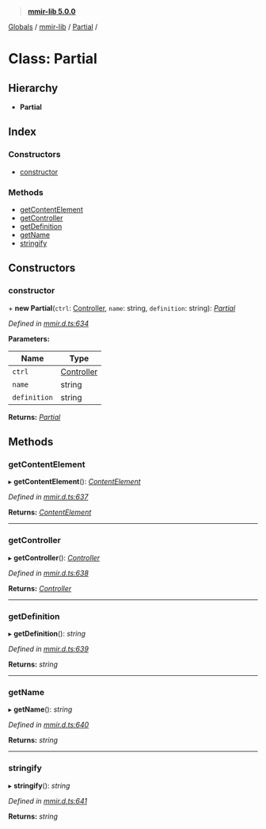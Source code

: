 > **[mmir-lib 5.0.0](../README.md)**

[Globals](../README.md) / [mmir-lib](../modules/mmir_lib.md) / [Partial](mmir_lib.partial.md) /

# Class: Partial

## Hierarchy

* **Partial**

## Index

### Constructors

* [constructor](mmir_lib.partial.md#constructor)

### Methods

* [getContentElement](mmir_lib.partial.md#getcontentelement)
* [getController](mmir_lib.partial.md#getcontroller)
* [getDefinition](mmir_lib.partial.md#getdefinition)
* [getName](mmir_lib.partial.md#getname)
* [stringify](mmir_lib.partial.md#stringify)

## Constructors

###  constructor

\+ **new Partial**(`ctrl`: [Controller](mmir_lib.controller.md), `name`: string, `definition`: string): *[Partial](mmir_lib.partial.md)*

*Defined in [mmir.d.ts:634](../../mmir.d.ts#L634)*

**Parameters:**

Name | Type |
------ | ------ |
`ctrl` | [Controller](mmir_lib.controller.md) |
`name` | string |
`definition` | string |

**Returns:** *[Partial](mmir_lib.partial.md)*

## Methods

###  getContentElement

▸ **getContentElement**(): *[ContentElement](mmir_lib.contentelement.md)*

*Defined in [mmir.d.ts:637](../../mmir.d.ts#L637)*

**Returns:** *[ContentElement](mmir_lib.contentelement.md)*

___

###  getController

▸ **getController**(): *[Controller](mmir_lib.controller.md)*

*Defined in [mmir.d.ts:638](../../mmir.d.ts#L638)*

**Returns:** *[Controller](mmir_lib.controller.md)*

___

###  getDefinition

▸ **getDefinition**(): *string*

*Defined in [mmir.d.ts:639](../../mmir.d.ts#L639)*

**Returns:** *string*

___

###  getName

▸ **getName**(): *string*

*Defined in [mmir.d.ts:640](../../mmir.d.ts#L640)*

**Returns:** *string*

___

###  stringify

▸ **stringify**(): *string*

*Defined in [mmir.d.ts:641](../../mmir.d.ts#L641)*

**Returns:** *string*